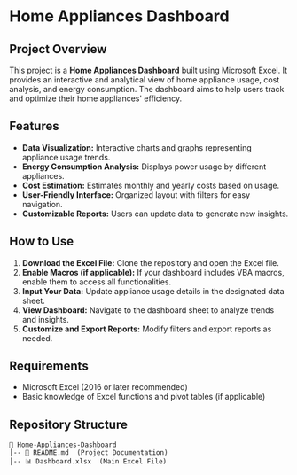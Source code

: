# Home Appliances Dashboard

## Project Overview
This project is a **Home Appliances Dashboard** built using Microsoft Excel. It provides an interactive and analytical view of home appliance usage, cost analysis, and energy consumption. The dashboard aims to help users track and optimize their home appliances' efficiency.

## Features
- **Data Visualization:** Interactive charts and graphs representing appliance usage trends.
- **Energy Consumption Analysis:** Displays power usage by different appliances.
- **Cost Estimation:** Estimates monthly and yearly costs based on usage.
- **User-Friendly Interface:** Organized layout with filters for easy navigation.
- **Customizable Reports:** Users can update data to generate new insights.

## How to Use
1. **Download the Excel File:** Clone the repository and open the Excel file.
2. **Enable Macros (if applicable):** If your dashboard includes VBA macros, enable them to access all functionalities.
3. **Input Your Data:** Update appliance usage details in the designated data sheet.
4. **View Dashboard:** Navigate to the dashboard sheet to analyze trends and insights.
5. **Customize and Export Reports:** Modify filters and export reports as needed.

## Requirements
- Microsoft Excel (2016 or later recommended)
- Basic knowledge of Excel functions and pivot tables (if applicable)

## Repository Structure
```
📂 Home-Appliances-Dashboard
│-- 📄 README.md  (Project Documentation)
│-- 📊 Dashboard.xlsx  (Main Excel File)




